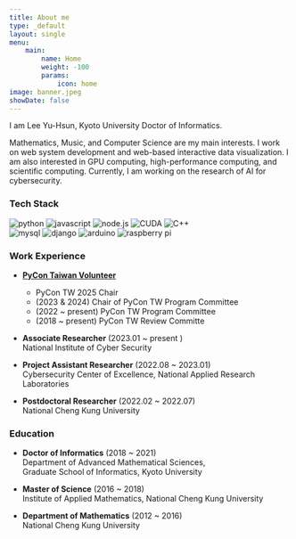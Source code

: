 ```yaml
---
title: About me
type: _default
layout: single
menu:
    main:
        name: Home
        weight: -100
        params:
            icon: home
image: banner.jpeg
showDate: false
---
```


I am Lee Yu-Hsun, Kyoto University Doctor of Informatics.

Mathematics, Music, and Computer Science are my main interests. I work on web system development and web-based interactive data visualization. I am also interested in GPU computing, high-performance computing, and scientific computing. Currently, I am working on the research of AI for cybersecurity.

### Tech Stack

![python](https://img.shields.io/badge/-Python-05122A?style=flat&logo=python) 
![javascript](https://img.shields.io/badge/-JavaScript-05122A?style=flat&logo=javascript)
![node.js](https://img.shields.io/badge/-Node.js-05122A?style=flat&logo=node.js)
![CUDA](https://img.shields.io/badge/CUDA-05122A?logo=nvidia&logoColor=white)
![C++](https://img.shields.io/badge/-C++-05122A?style=flat&logo=C%2B%2B)  
![mysql](https://img.shields.io/badge/-MySQL-05122A?style=flat&logo=mysql)
![django](https://img.shields.io/badge/-Django-05122A?style=flat&logo=django)
![arduino](https://img.shields.io/badge/-Arduino-05122A?style=flat&logo=arduino)
![raspberry pi](https://img.shields.io/badge/-Raspberry%20Pi-05122A?style=flat&logo=raspberry%20pi)

### Work Experience

- [**PyCon Taiwan Volunteer**](<https://tw.pycon.org/>)

  - PyCon TW 2025 Chair
  - (2023 & 2024) Chair of PyCon TW Program Committee
  - (2022 ~ present) PyCon TW Program Committee
  - (2018 ~ present) PyCon TW Review Committe

- **Associate Researcher** (2023.01 ~ present )
  <br>National Institute of Cyber Security
- **Project Assistant Researcher** (2022.08 ~ 2023.01)
  <br>Cybersecurity Center of Excellence, National Applied Research Laboratories
- **Postdoctoral Researcher** (2022.02 ~ 2022.07)
  <br>National Cheng Kung University

### Education

- **Doctor of Informatics** (2018 ~ 2021)<br>
  Department of Advanced Mathematical Sciences,  <br>
  Graduate School of Informatics, Kyoto University

- **Master of Science** (2016 ~ 2018)<br>
  Institute of Applied Mathematics, National Cheng Kung University
- **Department of Mathematics** (2012 ~ 2016)<br>
  National Cheng Kung University
